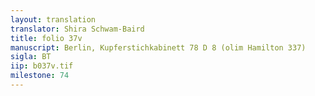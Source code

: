 ```yaml
---
layout: translation
translator: Shira Schwam-Baird
title: folio 37v
manuscript: Berlin, Kupferstichkabinett 78 D 8 (olim Hamilton 337)
sigla: BT
iip: b037v.tif
milestone: 74
---
```

